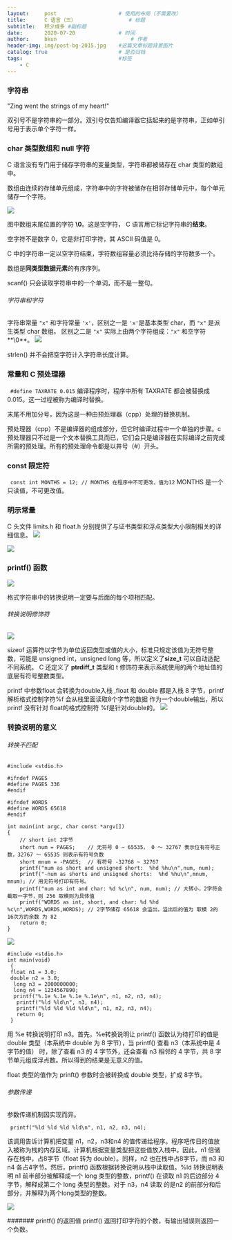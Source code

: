 ```yaml
---
layout:     post   				    # 使用的布局（不需要改）
title:      C 语言（三） 				# 标题 
subtitle:   积少成多 #副标题
date:       2020-07-20				# 时间
author:     bkun 						# 作者
header-img: img/post-bg-2015.jpg 	#这篇文章标题背景图片
catalog: true 						# 是否归档
tags:								#标签
    - C
---
```



### 字符串

"Zing went the strings of my heart!"

双引号不是字符串的一部分。双引号仅告知编译器它括起来的是字符串，正如单引号用于表示单个字符一样。

### char 类型数组和 null 字符
C 语言没有专门用于储存字符串的变量类型，字符串都被储存在 char 类型的数组中。

数组由连续的存储单元组成，字符串中的字符被储存在相邻存储单元中，每个单元储存一个字符。

![](https://tva1.sinaimg.cn/large/007S8ZIlgy1gh5lb06tg2j318206kgom.jpg)

图中数组末尾位置的字符 **\0**。这是空字符， C 语言用它标记字符串的**结束**。

空字符不是数字 0，它是非打印字符，其 ASCII 码值是 0。

C 中的字符串一定以空字符结束，字符数组容量必须比待存储的字符数多一个。

数组是**同类型数据元素**的有序序列。

scanf() 只会读取字符串中的一个单词，而不是一整句。

###### 字符串和字符
字符串常量 ```"x"``` 和字符常量 ```'x'```，区别之一是 ```'x'```是基本类型 char，而 ```"x"``` 是派生类型 char 数组。 区别之二是 ```"x"``` 实际上由两个字符组成：```"x"``` 和空字符**\0**。
![](https://tva1.sinaimg.cn/large/007S8ZIlgy1gh5qgfdynkj316q0f6gqc.jpg)

strlen() 并不会把空字符计入字符串长度计算。

### 常量和 C 预处理器

``` #define TAXRATE 0.015```
编译程序时，程序中所有 TAXRATE 都会被替换成 0.015。这一过程被称为编译时替换。

末尾不用加分号，因为这是一种由预处理器（cpp）处理的替换机制。

预处理器（cpp）不是编译器的组成部分，但它时编译过程中一个单独的步骤。c 预处理器只不过是一个文本替换工具而已，它们会只是编译器在实际编译之前完成所需的预处理。所有的预处理命令都是以井号（#）开头。

### const 限定符

``` const int MONTHS = 12; // MONTHS 在程序中不可更改，值为12```
MONTHS 是一个只读值，不可更改值。

### 明示常量
C 头文件 limits.h 和 float.h 分别提供了与证书类型和浮点类型大小限制相关的详细信息。
![](https://tva1.sinaimg.cn/large/007S8ZIlgy1gh5sad9ixhj314p0u0n8q.jpg)

![](https://tva1.sinaimg.cn/large/007S8ZIlgy1gh5scr2d43j31740eqq8y.jpg)

### printf() 函数
![](https://tva1.sinaimg.cn/large/007S8ZIlgy1gh6fbkgncvj316u0tg496.jpg)

格式字符串中的转换说明一定要与后面的每个项相匹配。

###### 转换说明修饰符
![](https://tva1.sinaimg.cn/large/007S8ZIlgy1gh6fxnwu4gj30u00w0kfa.jpg)

sizeof 运算符以字节为单位返回类型或值的大小，标准只规定该值为无符号整数，可能是 unsigned int，unsigned long 等，所以定义了**size_t** 可以自动适配不同系统。  C 还定义了 **ptrdiff_t** 类型和 t 修饰符来表示系统使用的两个地址值的底层有符号整数类型。

printf 中参数float 会转换为double入栈 ,float 和 double 都是入栈 8 字节，printf 解析格式控制字符%f 会从栈里面读取8个字节的数据 作为一个double输出，所以 printf 没有针对 float的格式控制符 %f是针对double的。
![](https://tva1.sinaimg.cn/large/007S8ZIlgy1gh6hsw852wj317s0kw7eg.jpg)

### 转换说明的意义

###### 转换不匹配
```
#include <stdio.h>

#ifndef PAGES
#define PAGES 336
#endif	

#ifndef WORDS
#define WORDS 65618
#endif

int main(int argc, char const *argv[])
{
	// short int 2字节  
	short num = PAGES;    // 无符号 0 ~ 65535， 0 ～ 32767 表示位有符号正数，32767 ～ 65535 则表示有符号负数
	short mnum = -PAGES;  // 有符号 -32768 ~ 32767
	printf("num as short and unsigned short:  %hd %hu\n",num, num);
	printf("-num as shorts and unsigned shorts:  %hd %hu\n",mnum, mnum); // 用无符号打印有符号。
	printf("num as int and char: %d %c\n", num, num); // 大转小，2字符会截取一字节，则 256 取模则为具体值
	printf("WORDS as int, short, and char: %d %hd %c\n",WORDS,WORDS,WORDS); // 2字节储存 65618 会溢出，溢出后的值为 取模 2的 16次方的余数 为 82
	return 0;
}
```
![](https://tva1.sinaimg.cn/large/007S8ZIlgy1gh6pm6lr3ij317q0eatda.jpg)

```
#include <stdio.h> 
int main(void)
 {
 float n1 = 3.0; 
 double n2 = 3.0;
  long n3 = 2000000000; 
  long n4 = 1234567890; 
  printf("%.1e %.1e %.1e %.1e\n", n1, n2, n3, n4); 
   printf("%ld %ld\n", n3, n4); 
   printf("%ld %ld %ld %ld\n", n1, n2, n3, n4);
   return 0;
 }
```

用 %e 转换说明打印 n3。首先，%e转换说明让 printf() 函数认为待打印的值是 double 类型（本系统中 double 为 8 字节），当 printf() 查看 n3（本系统中是 4 字节的值） 时，除了查看 n3 的 4 字节外，还会查看 n3 相邻的 4 字节，共 8 字节单元组成浮点数。所以得到的结果是无意义的值。

float 类型的值作为 prinft() 参数时会被转换成 double 类型，扩成 8字节。

###### 参数传递
参数传递机制因实现而异。

``` printf("%ld %ld %ld %ld\n", n1, n2, n3, n4);```

该调用告诉计算机把变量 n1，n2，n3和n4 的值传递给程序。程序吧传日的值放入被称为栈的内存区域。计算机根据变量类型把这些值放入栈中。因此，n1 倍储存在栈中，占8字节（float 转为 double）。同样，n2 也在栈中占8字节，而 n3 和 n4 各占4字节。然后，printf() 函数根据转换说明从栈中读取值。%ld 转换说明表明 n1 前半部分被解释成一个 long 类型的整数，printf() 在读取 n1 的后边部分 4字节，解释成第二个 long 类型的整数。对于 n3，n4 读取 的是n2 的前部分和后部分，并解释为两个long类型的整数。

![](https://tva1.sinaimg.cn/large/007S8ZIlgy1gh6rflabtjj30u00uf126.jpg)

####### printf() 的返回值
printf() 返回打印字符的个数，有输出错误则返回一个负数。

